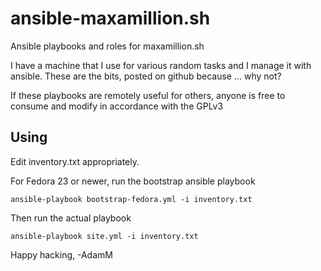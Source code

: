 ansible-maxamillion.sh
======================

Ansible playbooks and roles for maxamillion.sh

I have a machine that I use for various random tasks and I manage
it with ansible. These are the bits, posted on github because ... why not?

If these playbooks are remotely useful for others, anyone is free to
consume and modify in accordance with the GPLv3

Using
------
Edit inventory.txt appropriately.

For Fedora 23 or newer, run the bootstrap ansible playbook

    ansible-playbook bootstrap-fedora.yml -i inventory.txt

Then run the actual playbook

    ansible-playbook site.yml -i inventory.txt

Happy hacking,
-AdamM
